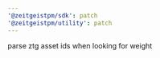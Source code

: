 ```yaml
---
'@zeitgeistpm/sdk': patch
'@zeitgeistpm/utility': patch
---
```


parse ztg asset ids when looking for weight
